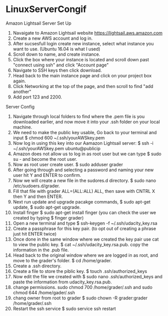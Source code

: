 # LinuxServerCongif
Amazon Lightsail Server Set Up

1. Navaigate to Amazon Lightsail website https://lightsail.aws.amazon.com
2. Create a new AWS account and log in.
3. After sucsesfull login create new instance, select what instance you want to use. (Ubuntu 16.04 is what I used)
4. Scroll down to name, and create instance.
5. Click the box where your instance is located and scroll down past "connect using ssh" and click "Account page"
6. Navigate to SSH keys then click download.
7. Head back to the main instance page and click on your project box again.
8. Click Networking at the top of the page, and then scroll to find "add another"
9. Add port 123 and 2200.


Server Config
1. Navigate through local folders to find where the .pem file is you downloaded earlier, and now move it into your .ssh folder on your local machine.
2. We need to make the public key usable, Go back to your terminal and input $ chmod 600 ~/.ssh/yourAWSkey.pem
3. Now log in using this key into our Aamazon Lightsail server: $ ssh -i ~/.ssh/yourAWSkey.pem ubuntu@publicip
4. Amazon does not allow us to log in as root user but we can type $ sudo su - and become the root user.
5. Now as root user create user. $ sudo adduser grader
6. After going through and selecting a password and naming your new user hit Y and ENTER to confirm.
7. Now we will create a new file in the sudores.d directory. $ sudo nano /etc/sudoers.d/grader.
8. Fill that file with   grader ALL=(ALL:ALL) ALL, then save with CNTRL X then Y and then ENTER.
9. Next run update and upgrade pacakge commands, $ sudo apt-get update,  $ sudo apt-get upgrade.
10. Install finger $ sudo apt-get install finger (you can check the user we created by typing $ finger grader)
11. Open a new terminal and type $ ssh-keygen -f ~/.ssh/udacity_key.rsa
12. Create a passphrase for this key pair. (to opt out of creating a phrase just hit ENTER twice)
13. Once done in the same window where we created the key pair use cat to view the public key. $ cat ~/.ssh/udacity_key.rsa.pub. copy the information in the .pub file.
14. Head back to the original window where we are logged in as root, and move to the grader's folder. $ cd /home/grader.
15. Create a .ssh directory.
16. Create a file to store the piblic key. $ touch .ssh/authorized_keys
17. Now edit the file we created with $ sudo nano .ssh/authorized_keys and paste the information from udacity_key.rsa.pub.
18. change permissions. sudo chmod 700 /home/grader/.ssh and sudo chmod 644 /home/gader/.ssh
19. chang owner from root to grader $ sudo chown -R grader:grader /home/grader/.ssh
20. Restart the ssh service $ sudo service ssh restart
